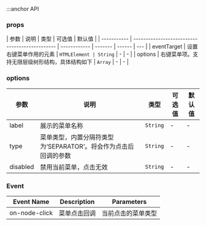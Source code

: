 :::anchor API

### props

| 参数        | 说明                                           | 类型         | 可选值  | 默认值 |
| ----------- | ---------------------------------------------- | ------------ | ------- | ------ | --- |
| eventTarget | 设置右键菜单作用的元素                         | `HTMLElement | String` | -      | -   |
| options     | 右键菜单项。支持无限层级树形结构，具体结构如下 | `Array`      | -       | -      |

### options

| 参数     | 说明                                                            | 类型     | 可选值 | 默认值 |
| -------- | --------------------------------------------------------------- | -------- | ------ | ------ |
| label    | 展示的菜单名称                                                  | `String` | -      | -      |
| type     | 菜单类型，内置分隔符类型为‘SEPARATOR’。将会作为点击后回调的参数 | `String` | -      | -      |
| disabled | 禁用当前菜单，点击无效                                          | `String` | -      | -      |

### Event

| Event Name    | Description  | Parameters         |
| ------------- | ------------ | ------------------ |
| on-node-click | 菜单点击回调 | 当前点击的菜单类型 |
